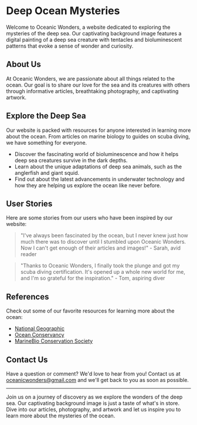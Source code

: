 <!--font:IBM Plex Sans-->

# Deep Ocean Mysteries

Welcome to Oceanic Wonders, a website dedicated to exploring the mysteries of the deep sea. Our captivating background image features a digital painting of a deep sea creature with tentacles and bioluminescent patterns that evoke a sense of wonder and curiosity.

## About Us
At Oceanic Wonders, we are passionate about all things related to the ocean. Our goal is to share our love for the sea and its creatures with others through informative articles, breathtaking photography, and captivating artwork.

## Explore the Deep Sea
Our website is packed with resources for anyone interested in learning more about the ocean. From articles on marine biology to guides on scuba diving, we have something for everyone. 

- Discover the fascinating world of bioluminescence and how it helps deep sea creatures survive in the dark depths.
- Learn about the unique adaptations of deep sea animals, such as the anglerfish and giant squid.
- Find out about the latest advancements in underwater technology and how they are helping us explore the ocean like never before.

## User Stories
Here are some stories from our users who have been inspired by our website:

> "I've always been fascinated by the ocean, but I never knew just how much there was to discover until I stumbled upon Oceanic Wonders. Now I can't get enough of their articles and images!" - Sarah, avid reader

> "Thanks to Oceanic Wonders, I finally took the plunge and got my scuba diving certification. It's opened up a whole new world for me, and I'm so grateful for the inspiration." - Tom, aspiring diver

## References
Check out some of our favorite resources for learning more about the ocean:

- [National Geographic](#)
- [Ocean Conservancy](#)
- [MarineBio Conservation Society](#)

## Contact Us
Have a question or comment? We'd love to hear from you! Contact us at [oceanicwonders@gmail.com](mailto:oceanicwonders@gmail.com) and we'll get back to you as soon as possible.

---

Join us on a journey of discovery as we explore the wonders of the deep sea. Our captivating background image is just a taste of what's in store. Dive into our articles, photography, and artwork and let us inspire you to learn more about the mysteries of the ocean.

<!--

Write me content for website with wallpaper which alt text is:

"A digital painting of a deep sea creature, with tentacles and bioluminescent patterns evoking a sense of mystery and exploration."

The name/title of the page should not be 1:1 copy of the alt text but rather a real content of the website which is using this wallpaper.

- Use markdown format 
- Start with heading
- Heading should be short and concise
- The content should look like a real website 
- The website should not be about the wallpaper, wallpaper is just a related background
- Heading should be contain work "wallpaper" or "background"
- Include real sections like references, contact, user stories, etc. use things relevant to the page purpose.
- Feel free to use structure like headings, bullets, numbering, blockquotes, paragraphs, horizontal lines, etc.
- You can use formatting like bold or _italic_
- You can include UTF-8 emojis
- Links should be only #hash anchors (and you can refer to the document itself)
- Do not include images


---


# Oceanic Wonders Wallpaper: Discover the Mysteries of the Deep

Welcome to Oceanic Wonders, a website dedicated to exploring the mysteries of the deep sea. Our digital wallpaper features a stunning image of a deep sea creature with tentacles and bioluminescent patterns that evoke a sense of wonder and curiosity.

## About Us
At Oceanic Wonders, we are passionate about all things related to the ocean. Our goal is to share our love for the sea and its creatures with others through informative articles, breathtaking photography, and captivating artwork.

## Explore the Deep Sea
Our website is packed with resources for anyone interested in learning more about the ocean. From articles on marine biology to guides on scuba diving, we have something for everyone. 

- Discover the fascinating world of bioluminescence and how it helps deep sea creatures survive in the dark depths.
- Learn about the unique adaptations of deep sea animals, such as the anglerfish and giant squid.
- Find out about the latest advancements in underwater technology and how they are helping us explore the ocean like never before.

## User Stories
Here are some stories from our users who have been inspired by our website:

> "I've always been fascinated by the ocean, but I never knew just how much there was to discover until I stumbled upon Oceanic Wonders. Now I can't get enough of their articles and images!" - Sarah, avid reader

> "Thanks to Oceanic Wonders, I finally took the plunge and got my scuba diving certification. It's opened up a whole new world for me, and I'm so grateful for the inspiration." - Tom, aspiring diver

## References
Check out some of our favorite resources for learning more about the ocean:

- [National Geographic](#)
- [Ocean Conservancy](#)
- [MarineBio Conservation Society](#)

## Contact Us
Have a question or comment? We'd love to hear from you! Contact us at [oceanicwonders@gmail.com](mailto:oceanicwonders@gmail.com) and we'll get back to you as soon as possible.

---

Join us on a journey of discovery as we explore the wonders of the deep sea. Download our Oceanic Wonders wallpaper today and let it inspire you to dive deeper into the mysteries of the ocean.


---


Heading should not include word "wallpaper". The website should not be about the wallpaper itself, wallpaper is just a related background, rewrite whole content.


---


# Oceanic Wonders: Discover the Mysteries of the Deep Sea

Welcome to Oceanic Wonders, a website dedicated to exploring the mysteries of the deep sea. Our captivating background image features a digital painting of a deep sea creature with tentacles and bioluminescent patterns that evoke a sense of wonder and curiosity.

## About Us
At Oceanic Wonders, we are passionate about all things related to the ocean. Our goal is to share our love for the sea and its creatures with others through informative articles, breathtaking photography, and captivating artwork.

## Explore the Deep Sea
Our website is packed with resources for anyone interested in learning more about the ocean. From articles on marine biology to guides on scuba diving, we have something for everyone. 

- Discover the fascinating world of bioluminescence and how it helps deep sea creatures survive in the dark depths.
- Learn about the unique adaptations of deep sea animals, such as the anglerfish and giant squid.
- Find out about the latest advancements in underwater technology and how they are helping us explore the ocean like never before.

## User Stories
Here are some stories from our users who have been inspired by our website:

> "I've always been fascinated by the ocean, but I never knew just how much there was to discover until I stumbled upon Oceanic Wonders. Now I can't get enough of their articles and images!" - Sarah, avid reader

> "Thanks to Oceanic Wonders, I finally took the plunge and got my scuba diving certification. It's opened up a whole new world for me, and I'm so grateful for the inspiration." - Tom, aspiring diver

## References
Check out some of our favorite resources for learning more about the ocean:

- [National Geographic](#)
- [Ocean Conservancy](#)
- [MarineBio Conservation Society](#)

## Contact Us
Have a question or comment? We'd love to hear from you! Contact us at [oceanicwonders@gmail.com](mailto:oceanicwonders@gmail.com) and we'll get back to you as soon as possible.

---

Join us on a journey of discovery as we explore the wonders of the deep sea. Our captivating background image is just a taste of what's in store. Dive into our articles, photography, and artwork and let us inspire you to learn more about the mysteries of the ocean.

-->
